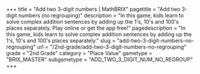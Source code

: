 +++
title = "Add two 3-digit numbers | MathBRIX"
pagetitle = "Add two 3-digit numbers (no regrouping)"
description = "In this game, kids learn to solve complex addition sentences by adding up the 1's, 10's and 100's places separately. Play online or get the app free!"
pagedescription = "In this game, kids learn to solve complex addition sentences by adding up the 1's, 10's and 100's places separately."
slug = "add-two-3-digit-numbers-no-regrouping"
url = "/2nd-grade/add-two-3-digit-numbers-no-regrouping"
grade = "2nd Grade"
category = "Place Value"
gametype = "BRIX_MASTER"
subgametype = "ADD_TWO_3_DIGIT_NUM_NO_REGROUP"
+++